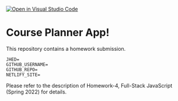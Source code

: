 [![Open in Visual Studio Code](https://classroom.github.com/assets/open-in-vscode-f059dc9a6f8d3a56e377f745f24479a46679e63a5d9fe6f495e02850cd0d8118.svg)](https://classroom.github.com/online_ide?assignment_repo_id=7480127&assignment_repo_type=AssignmentRepo)
# Course Planner App!

This repository contains a homework submission.

```text
JHED=
GITHUB_USERNAME=
GITHUB_REPO=
NETLIFY_SITE=
```

Please refer to the description of Homework-4, Full-Stack JavaScript (Spring 2022) for details.
